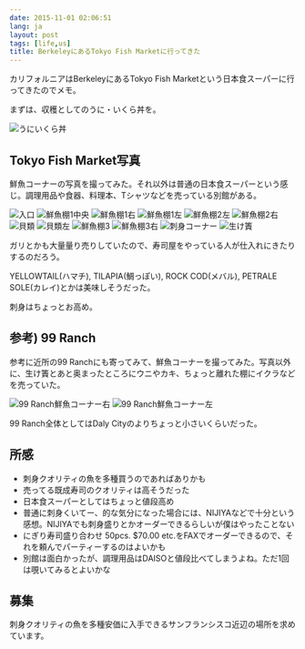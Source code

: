 ```yaml
---
date: 2015-11-01 02:06:51
lang: ja
layout: post
tags: [life,us]
title: BerkeleyにあるTokyo Fish Marketに行ってきた
---
```

カリフォルニアはBerkeleyにあるTokyo Fish Marketという日本食スーパーに行ってきたのでメモ。

まずは、収穫としてのうに・いくら丼を。

![うにいくら丼](/assets/images/entry/2015-11-01/2015-10-31-20.18.09.jpg)

## Tokyo Fish Market写真

鮮魚コーナーの写真を撮ってみた。それ以外は普通の日本食スーパーという感じ。調理用品や食器、料理本、Tシャツなどを売っている別館がある。

![入口](/assets/images/entry/2015-11-01/2015-10-31-15.13.30.jpg)
![鮮魚棚1中央](/assets/images/entry/2015-11-01/2015-10-31-15.21.41.jpg)
![鮮魚棚1右](/assets/images/entry/2015-11-01/2015-10-31-15.21.45.jpg)
![鮮魚棚1左](/assets/images/entry/2015-11-01/2015-10-31-15.21.49.jpg)
![鮮魚棚2左](/assets/images/entry/2015-11-01/2015-10-31-15.21.58.jpg)
![鮮魚棚2右](/assets/images/entry/2015-11-01/2015-10-31-15.22.01.jpg)
![貝類](/assets/images/entry/2015-11-01/2015-10-31-15.22.09.jpg)
![貝類左](/assets/images/entry/2015-11-01/2015-10-31-15.22.11.jpg)
![鮮魚棚3](/assets/images/entry/2015-11-01/2015-10-31-15.22.19.jpg)
![鮮魚棚3右](/assets/images/entry/2015-11-01/2015-10-31-15.22.20.jpg)
![刺身コーナー](/assets/images/entry/2015-11-01/2015-10-31-15.22.28.jpg)
![生け簀](/assets/images/entry/2015-11-01/2015-10-31-15.22.33.jpg)

ガリとかも大量量り売りしていたので、寿司屋をやっている人が仕入れにきたりするのだろう。

YELLOWTAIL(ハマチ), TILAPIA(鯛っぽい), ROCK COD(メバル), PETRALE SOLE(カレイ)とかは美味しそうだった。

刺身はちょっとお高め。

## 参考) 99 Ranch

参考に近所の99 Ranchにも寄ってみて、鮮魚コーナーを撮ってみた。写真以外に、生け簀とあと奥まったところにウニやカキ、ちょっと離れた棚にイクラなどを売っていた。

![99 Ranch鮮魚コーナー右](/assets/images/entry/2015-11-01/2015-10-31-16.17.02.jpg)
![99 Ranch鮮魚コーナー左](/assets/images/entry/2015-11-01/2015-10-31-16.17.05.jpg)

99 Ranch全体としてはDaly Cityのよりちょっと小さいくらいだった。

## 所感

- 刺身クオリティの魚を多種買うのであればありかも
- 売ってる既成寿司のクオリティは高そうだった
- 日本食スーパーとしてはちょっと値段高め
- 普通に刺身くいてー、的な気分になった場合には、NIJIYAなどで十分という感想。NIJIYAでも刺身盛りとかオーダーできるらしいが僕はやったことない
- にぎり寿司盛り合わせ 50pcs. $70.00 etc.をFAXでオーダーできるので、それを頼んでパーティーするのはよいかも
- 別館は面白かったが、調理用品はDAISOと値段比べてしまうよね。ただ1回は覗いてみるとよいかな

## 募集

刺身クオリティの魚を多種安価に入手できるサンフランシスコ近辺の場所を求めています。
